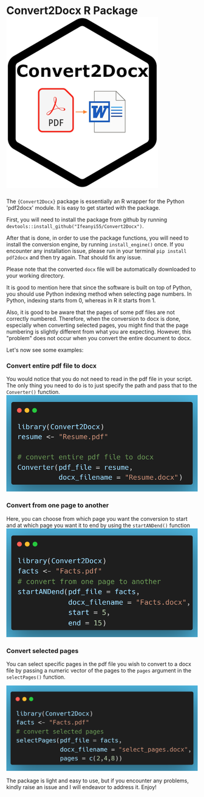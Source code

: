 # Convert2Docx R Package ![Image1](convert2docxB.jpg)

The `{Convert2Docx}` package is essentially an R wrapper for the Python 'pdf2docx' module. It is easy to get started with the package.

First, you will need to install the package from github by running `devtools::install_github("Ifeanyi55/Convert2Docx")`. 

After that is done, in order to use the package functions, you will need to install the conversion engine, by running `install_engine()` once. If you encounter any installation issue, please run in your terminal `pip install pdf2docx` and then try again. That should fix any issue.

Please note that the converted `docx` file will be automatically downloaded to your working directory. 

It is good to mention here that since the software is built on top of Python, you should use Python indexing method when selecting page numbers. In Python, indexing starts from 0, whereas in R it starts from 1.

Also, it is good to be aware that the pages of some pdf files are not correctly numbered. Therefore, when the conversion to docx is done, especially when converting selected pages, you might find that the page numbering is slightly different from what you are expecting. However, this "problem" does not occur when you convert the entire document to docx.

Let's now see some examples:

### Convert entire pdf file to docx

You would notice that you do not need to read in the pdf file in your script. The only thing you need to do is to just specify the path and pass that to the `Converter()` function.
![Image2](convert1.png)

### Convert from one page to another

Here, you can choose from which page you want the conversion to start and at which page you want it to end by using the `startANDend()` function
![Image3](convert2.png)

### Convert selected pages

You can select specific pages in the pdf file you wish to convert to a docx file by passing a numeric vector of the pages to the `pages` argument in the `selectPages()` function.

![Image4](convert3.png)

The package is light and easy to use, but if you encounter any problems, kindly raise an issue and I will endeavor to address it. Enjoy!

